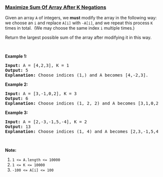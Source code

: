 ### [Maximize Sum Of Array After K Negations](https://leetcode.com/problems/maximize-sum-of-array-after-k-negations)

<p>Given an array <code>A</code> of integers, we <strong>must</strong>&nbsp;modify the array in the following way: we choose an <code>i</code>&nbsp;and replace&nbsp;<code>A[i]</code> with <code>-A[i]</code>, and we repeat this process <code>K</code> times in total.&nbsp; (We may choose the same index <code>i</code> multiple times.)</p>

<p>Return the largest possible sum of the array after modifying it in this way.</p>

<p>&nbsp;</p>

<p><strong>Example 1:</strong></p>

<pre>
<strong>Input: </strong>A = <span id="example-input-1-1">[4,2,3]</span>, K = <span id="example-input-1-2">1</span>
<strong>Output: </strong><span id="example-output-1">5
<strong>Explanation: </strong>Choose indices (1,) and A becomes [4,-2,3].</span>
</pre>

<div>
<p><strong>Example 2:</strong></p>

<pre>
<strong>Input: </strong>A = <span id="example-input-2-1">[3,-1,0,2]</span>, K = <span id="example-input-2-2">3</span>
<strong>Output: </strong>6
<span id="example-output-1"><strong>Explanation: </strong>Choose indices (1, 2, 2) and A becomes [3,1,0,2].</span>
</pre>

<div>
<p><strong>Example 3:</strong></p>

<pre>
<strong>Input: </strong>A = <span id="example-input-3-1">[2,-3,-1,5,-4]</span>, K = <span id="example-input-3-2">2</span>
<strong>Output: </strong><span id="example-output-3">13
</span><span id="example-output-1"><strong>Explanation: </strong>Choose indices (1, 4) and A becomes [2,3,-1,5,4].</span>
</pre>
</div>
</div>

<p>&nbsp;</p>

<p><strong>Note:</strong></p>

<ol>
	<li><code>1 &lt;= A.length &lt;= 10000</code></li>
	<li><code>1 &lt;= K &lt;= 10000</code></li>
	<li><code>-100 &lt;= A[i] &lt;= 100</code></li>
</ol>
